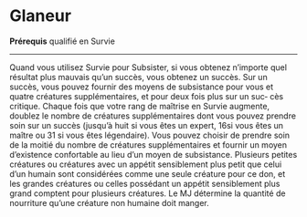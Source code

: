 # Glaneur

<p><strong>Prérequis</strong> qualifié en Survie</p>
<hr>
<p>Quand vous utilisez Survie pour Subsister, si vous obtenez n’importe
quel résultat plus mauvais qu’un succès, vous obtenez un succès. Sur
un succès, vous pouvez fournir des moyens de subsistance pour vous
et quatre créatures supplémentaires, et pour deux fois plus sur un suc‑
cès critique.
Chaque fois que votre rang de maîtrise en Survie augmente, doublez le nombre de créatures supplémentaires dont vous pouvez prendre soin sur un succès (jusqu’à huit si vous êtes un expert, 16si vous êtes un maître ou 31 si vous êtes légendaire). Vous pouvez choisir de prendre soin de la moitié du nombre de créatures supplémentaires et fournir un moyen d’existence confortable au lieu d’un moyen de subsistance. Plusieurs petites créatures ou créatures avec un appétit sensiblement plus petit que celui d’un humain sont considérées comme une seule créature pour ce don, et les grandes créatures ou celles possédant un appétit sensiblement plus grand comptent pour plusieurs créatures. Le MJ détermine la quantité de nourriture qu’une créature non humaine doit manger.</p>